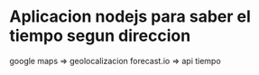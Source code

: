 # Aplicacion nodejs para saber el tiempo segun direccion

google maps => geolocalizacion
forecast.io => api tiempo